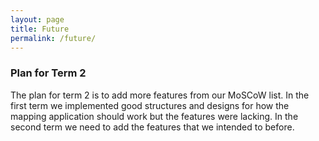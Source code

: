 ```yaml
---
layout: page
title: Future
permalink: /future/
---
```


### Plan for Term 2
The plan for term 2 is to add more features from our MoSCoW list. In the first term we implemented good structures and designs for how the mapping application should work but the features were lacking. In the second term we need to add the features that we intended to before.